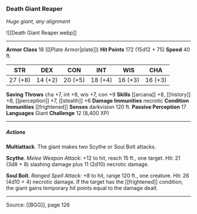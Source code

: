 ### Death Giant Reaper
_Huge giant, any alignment_

![[Death Giant Reaper.webp]]




---

**Armor Class** 18 ([[Plate Armor|plate]])
**Hit Points** 172 (15d12 + 75)
**Speed** 40 ft.

| STR     | DEX     | CON     | INT     | WIS     | CHA     |
|---------|---------|---------|---------|---------|---------|
| 27 (+8) | 14 (+2) | 20 (+5) | 18 (+4) | 16 (+3) | 16 (+3) |

**Saving Throws** cha +7, int +8, wis +7, con +9
**Skills** [[arcana]] +8, [[history]] +8, [[perception]] +7, [[stealth]] +6
**Damage Immunities** necrotic
**Condition Immunities** [[frightened]]
**Senses** darkvision 120 ft.
**Passive Perception** 17
**Languages** Giant
**Challenge** 12 (8,400 XP)

---

##### Actions
**Multiattack**. The giant makes two Scythe or Soul Bolt attacks.

**Scythe**. _Melee Weapon Attack:_ +12 to hit, reach 15 ft., one target. Hit: 21 (3d8 + 8) slashing damage plus 11 (2d10) necrotic damage.

**Soul Bolt**. _Ranged Spell Attack:_ +8 to hit, range 120 ft., one creature. Hit: 26 (4d10 + 4) necrotic damage. If the target has the [[frightened]] condition, the giant gains temporary hit points equal to the damage dealt.


---

Source: [[BGG]], page 126